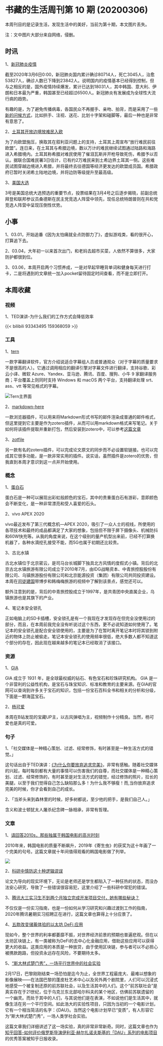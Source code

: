 # 书藏的生活周刊第 10 期 (20200306)


本周刊目的是记录生活，发现生活中的美好，当前为第十期，本文图片丢失。

注：文中图片大部分来自网络，侵删。

## 时讯

1、[新冠肺炎疫情](http://m.news.cctv.com/2020/03/05/ARTI0tMZAswb5RyymqAcB6Op200305.shtml)

截至2020年3月6日0:00，新冠肺炎国内累计确诊80714人，死亡3045人，治愈53827人，确诊人数已下降到23842人。说明国内的疫情基本已经得到控制，但与之相反的是，国外疫情持续爆发，累计已达到18031人，其中韩国、意大利、伊朗和日本最为严重，韩国甚至已经超过6500人。新冠肺炎有发展成为全球性大流行病的趋势。

有趣的是，为了避免传播病毒，各国民众不再握手、亲吻、拍背，而是采用了一些[新的问候方式](https://language.chinadaily.com.cn/a/202003/04/WS5e5f392ea31012821727c3ce.html)，比如拱手、注视、送花、比划十字架和碰脚等，最后一种也是非常有意思了。

2、[土耳其开放边境放难民入欧](http://app.cctv.com/special/cportal/detail/arti/index.html?id=ArtiyMNVmIrPlssChEEeTOoJ200305&fromapp=cctvnews&version=803&allow_comment=1&version=803&allow_comment=1&allow_comment=1)

为了向欧盟施压，换取其在叙利亚问题上的支持，土耳其上周宣布“放行难民前往欧盟”。连日来，在土耳其与希腊边境，数以万计的难民继续试图通过陆路和海路进入希腊境内。土耳其称希腊对难民使用了催泪瓦斯并开枪导致死伤，希腊予以否认。据联合国难民署3日估计，已有约2万难民来到土希边界土耳其一侧。这些难民试图穿越边境进入希腊，并将最终去往德国等经济更发达的欧盟成员国。希腊政府已暂时关闭希土陆地边境，并将边防等级提升至最高级。

3、[美国大选](http://m.news.cctv.com/2020/03/05/ARTI842EMZzJlfNTfrfM98GP200305.shtml)

3号是美国总统大选预选的重要节点，投票结果在3月4号之后逐步揭晓，前副总统拜登和联邦参议员桑德斯在民主党竞选人阵营中领先，现任总统特朗普则在共和党竞选人阵营中呈现压倒性优势。

## 小事

1、03.01，开始追番《因为太怕痛就全点防御力了》，虚拟游戏类，看的很开心，打算追下去。

2、03.04，大年初一以来首次出门，和老妈去超市买菜，人依然不算很多，大家防护都很到位。

3、03.06，本周开启两个习惯养成，一是对早起早睡背单词和健身每天进行打卡，二是将遇到的文章统一加入pocket留待固定时间查看，而不是立即打开。

## 本周收藏

### 视频

1、TED演讲-为什么我们的工作方式会降低效率

{{< bilibili 93343495 159368059 >}}

### 工具

1、[tern](https://zh.tern.1c7.me/)

一款字幕翻译软件，官方介绍说适合字幕组人员或普通观众（对于字幕的质量要求不是很高的人）。它通过调用相应的翻译引擎对字幕文件进行翻译，支持谷歌、彩云小译、微软 Azure、Yandex、亚马逊、腾讯、百度、搜狗、小牛 9 家翻译服务商；平台覆盖上则同时支持 Windows 和 macOS 两个平台，支持翻译处理 srt、ass、vtt 等常见格式的字幕。

![Tern主界面](https://cdn.sspai.com/2020/02/29/f1e062303e554f6d5cbbac98ef066cc8.jpg?imageView2/2/w/1120/q/90/interlace/1/ignore-error/1)

2、[markdown-here](https://github.com/adam-p/markdown-here)

一款浏览器插件，可以用来将Markdown形式书写的邮件渲染成普通的邮件格式，但这里提到它主要是作为zotero插件，从而可以用markdown格式来写笔记。关于如何将该插件提取并重新打包，然后安装到zotero中，可以参考[这篇文章](https://www.cnblogs.com/Jay-CFD/p/10968876.html)

3、[zotfile](http://zotfile.com/)

另一款有名的zotero插件，可以完成论文原文的同步而不必设置软链接。也可以完成其它很多功能，是一款非常实用的插件。说实话，虽然插件是zotero的优势，但我直到本周才意识到这一点并开始使用。

### 概念

1、[蛋白石](https://www.gia.edu/CN/opal)

蛋白石是一种可以展现出彩虹般颜色的宝石，其中的贵重蛋白石有游彩，意即颜色会不断变化，是一种非常漂亮和受人喜爱的石头。

2、vivo APEX 2020

vivo最近发布了第三代概念机—APEX 2020，吸引了一众人士的视线，所使用的各项技术和最终的成品都满足了大家的想象，包括但不限于屏下摄像头、机械防抖和60W快充等。从我的角度来说，在这个级别的量产机型出来前，已经不打算换机器了，各种水滴挖孔接受不能，而5G也属于初期还比较贵。

3、古北水镇

古北水镇位于北京密云，是司马台长城脚下独具北方风情的度假式小镇。背后的北京古北水镇旅游有限公司成立于2010年7月，由IDG战略资本、中青旅控股股份有限公司、乌镇旅游股份有限公司和北京能源投资（集团）有限公司共同投资建设。本周在[司徒建国](https://space.bilibili.com/38385543/dynamic)带博步和韩梅梅旅游的视频中了解到该景点，感觉还可以。

额外注意到的是，背后的中青旅控股成立于1997年，是共青团中央直属企业，乌镇旅游也是其旗下的产业。

4、笔记本安全锁孔

正如电脑上的SD卡插槽，安全锁孔是有一个我现在才发现存在但完全没使用过的部分，而且，在本周前我完全没有听说过这个东西，更不必说知道如何使用了。笔记本的安全锁孔是配合安全锁使用的，主要是为了在暂时离开笔记本时将其锁到附近的物体上防止被偷走。笔记本安全锁孔的使用频率很低，绝大多数人都不知道这个部分的存在，因此现在越来越多的笔记本已经取消了该接口。



### 资源

1、[GIA](https://www.gia.edu/CN)

GIA 成立于 1931 年，是全球最权威的钻石、有色宝石和珍珠研究机构。 GIA 是一个非营利的公益性机构，是宝石与珠宝知识、标准和教育的主要来源。在GIA的官网可以查询到许多关于宝石的知识，包括一份宝石百科全书和相关的分析和分级，下面是一颗海蓝宝石。

2、[杨可爱](https://space.bilibili.com/249608727)

本周在B站发现的宝藏UP主，以古风弹唱为主，视频制作十分精良。当然，杨可爱也是真的可爱。

### 句子

1、「社交媒体是一种精心策划、过滤、经常修饰，有时甚至是一种生活方式的错觉。」

这句话出自于TED演讲：[《为什么你要放弃追求完美》](https://www.bilibili.com/video/av93620280)，非常有感触。随着社交媒体的兴起，每时每刻都有大量的事情可以伤害我们的自尊，而社交媒体是一种精心策划、过滤、经常修饰的，有时甚至是对生活方式的错觉，经过修饰的照片，拉长的美腿，以至于我们觉得自己怎么缺陷那么多！为什么我不够瘦！而,当你放弃追求完美的时候，你才会看到自己的成长。

2、「当斧头来到森林里的时候，好多树都说，至少他的把手，是我们自己人。」

含义和波士顿犹太人屠杀纪念碑一脉相承，非常有哲理。

### 文章

1、[请回答2010s，那些独属于韩国电影的高光时刻](https://sspai.com/post/59007)

2010年来，韩国电影的质量不断飙升，2019年《寄生虫》的获奖为这十年画了一个完美的句号。这篇文章就十年间值得观看的韩国电影做了列举。

![](https://cdn.sspai.com/2020/02/20/50ec5f9feb8208093110920e0ddf7a3d.jpg?imageMogr2/quality/95/thumbnail/!1420x708r/gravity/Center/crop/1420x708/interlace/1)

2、[科研中慎防这十种逻辑谬误](https://zhuanlan.zhihu.com/p/22325477)

论文为导向的现实环境下，无论是老师还是学生都陷入了一种狂热的状态，而没办法安心研究，导致了一些错误很容易犯，这里介绍了一些科研中常犯的错误。

3、[腾讯大三实习生不到两个月独立完成开发项目交付，她有哪些秘诀？](https://zhuanlan.zhihu.com/p/77167263)

不仅仅是一份实习指南，也是一份如何从学习研究和兴趣过渡到工作的指南，2020年腾讯暑期实习招聘正在进行，这篇文章也算得上十分应景了。

4、[五款改变储蓄体验的以太坊 DeFi 应用](https://ethfans.org/posts/5-ethereum-defi-apps-revolutionizing-saving)

现如今，整个世界的利率都萎靡不振，对世界经济前景的预期也普遍悲观。但在以太坊区块链上，有一类被称为DeFi的去中心化金融应用，借助这些应用可以获得更大的收益。这类应用的本质是一种放贷，由于使用区块链，参与者可以不必担心被携款跑路，但投资永远存在风险，不要期待太多。

5、[“斯大林式楚门秀”，一场平行世界中的社会实验](https://mp.weixin.qq.com/s?__biz=MzA3MDM3NjE5NQ==&mid=2650839538&idx=1&sn=815748d32dfa3dc2136f106879cf64c9&chksm=84c9f79eb3be7e88a0ea7c5889ab71641c5d3071e8345828f057c49800022531736ea89b1bff&token=1577015898&lang=zh_CN#rd)

2月17日，巴黎刚刚结束一场恐怕是迄今为止，全世界工程最庞大、最难以想象的影像展映——在法国巴黎的蓬皮杜艺术中心以及另外两个剧院里，人们可以沉浸式地感受一个被复制还原的前苏联社会，以及生活其中的人们。这个“前苏联社会”是真实存在于21世纪，位于乌克兰东北部哈尔科夫的某个地区，仿佛前苏联遗留的一个幽灵。而处于其中的人们，与其说他们是在表演，不如说他们是生活其中，就像生活在另一个平行空间。如此浩大的实验性项目，只因为当初的一个电影计划，它有一个相当简洁的名字：《DAU》。当然这个电影计划早已“变质”，有人形容它为“斯大林式楚门秀”，一场人类学社会实验。

这篇文章我们详细讲述了这一场实验，真的非常非常新奇。同时，这篇文章也作为[知乎回答-如何评价俄罗斯导演伊利亚·赫尔扎诺夫斯基的「DAU」系列的电影项目](https://www.zhihu.com/question/374959683)的优秀答案被知乎日报收录。

